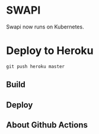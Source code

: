 # SWAPI

Swapi now runs on Kubernetes. 
# Deploy to Heroku

    git push heroku master


## Build


## Deploy

## About Github Actions

